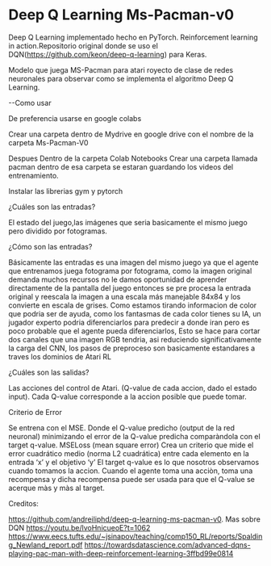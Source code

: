 Deep Q Learning Ms-Pacman-v0
============

Deep Q Learning implementado hecho en PyTorch. Reinforcement learning in action.Repositorio original donde se uso el DQN(https://github.com/keon/deep-q-learning) para Keras.

Modelo que juega MS-Pacman para atari
royecto de clase de redes neuronales para observar como se implementa el algoritmo Deep Q Learning.

--Como usar

De preferencia usarse en google colabs

Crear una carpeta dentro de Mydrive en google drive con el nombre de la carpeta Ms-Pacman-V0

Despues Dentro de la carpeta Colab Notebooks Crear una carpeta llamada pacman dentro de esa carpeta se estaran guardando los videos del entrenamiento.

Instalar las librerias gym y pytorch

¿Cuáles son las entradas? 

El estado del juego,las imágenes que seria basicamente el mismo juego pero dividido por fotogramas.

¿Cómo son las entradas?

Básicamente las entradas es una imagen del mismo juego ya que el agente que entrenamos juega fotograma por fotograma, como la imagen original demanda muchos recursos no le damos oportunidad de aprender directamente de la pantalla del juego entonces se pre procesa la entrada original y reescala la imagen a una escala más manejable 84x84 y los convierte en escala de grises. Como estamos tirando informacion de color que podria ser de ayuda, como los fantasmas de cada color tienes su IA, un jugador experto podria diferenciarlos para predecir a donde iran pero es poco probable que el agente pueda diferenciarlos, Esto se hace para cortar dos canales que una imagen RGB tendria, asi reduciendo significativamente la carga del CNN, los pasos de preproceso son basicamente estandares a traves los dominios de Atari RL

¿Cuáles son las salidas?

Las acciones del control de Atari. (Q-value de cada accion, dado el estado input). Cada Q-value corresponde a la accion posible que puede tomar.

Criterio de Error 

Se entrena con el MSE. Donde el Q-value predicho (output de la red neuronal) minimizando el error de la Q-value predicha comparàndola con el target q-value. MSELoss (mean square error) Crea un criterio que mide el error cuadrático medio (norma L2 cuadrática) entre cada elemento en la entrada ‘x’ y el objetivo ‘y’ El target q-value es lo que nosotros observamos cuando tomamos la accion. Cuando el agente toma una acciòn, toma una recompensa y dicha recompensa puede ser usada para que el Q-value se acerque màs y màs al target.

Creditos:

https://github.com/andreiliphd/deep-q-learning-ms-pacman-v0.
Mas sobre DQN https://youtu.be/lvoHnicueoE?t=1062 https://www.eecs.tufts.edu/~jsinapov/teaching/comp150_RL/reports/Spalding_Newland_report.pdf https://towardsdatascience.com/advanced-dqns-playing-pac-man-with-deep-reinforcement-learning-3ffbd99e0814
